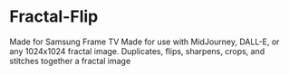 # Fractal-Flip
Made for Samsung Frame TV
Made for use with MidJourney, DALL-E, or any 1024x1024 fractal image.
Duplicates, flips, sharpens, crops, and stitches together a fractal image
